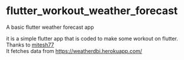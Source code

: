 # flutter_workout_weather_forecast
A basic flutter weather forecast app 


it is a simple flutter app that is coded to make some workout on flutter.
Thanks to <a href="https://github.com/mitesh77/Best-Flutter-UI-Templates"> mitesh77 </a>
</br>
It fetches data from https://weatherdbi.herokuapp.com/
